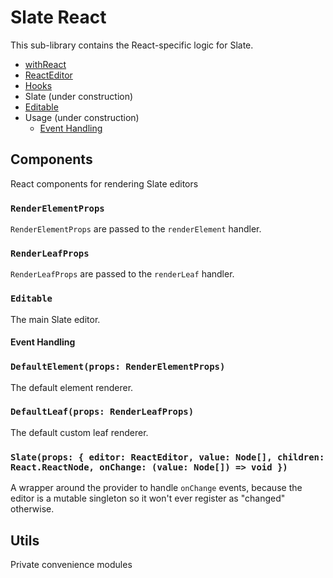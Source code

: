 # Slate React

This sub-library contains the React-specific logic for Slate.

- [withReact](./with-react.md)
- [ReactEditor](./react-editor.md)
- [Hooks](./hooks.md)
- Slate (under construction)
- [Editable](./editable.md)
- Usage (under construction)
  - [Event Handling](./event-handling.md)

## Components

React components for rendering Slate editors

### `RenderElementProps`

`RenderElementProps` are passed to the `renderElement` handler.

### `RenderLeafProps`

`RenderLeafProps` are passed to the `renderLeaf` handler.

### `Editable`

The main Slate editor.

#### Event Handling

### `DefaultElement(props: RenderElementProps)`

The default element renderer.

### `DefaultLeaf(props: RenderLeafProps)`

The default custom leaf renderer.

### `Slate(props: { editor: ReactEditor, value: Node[], children: React.ReactNode, onChange: (value: Node[]) => void })`

A wrapper around the provider to handle `onChange` events, because the editor is a mutable singleton so it won't ever register as "changed" otherwise.

## Utils

Private convenience modules
